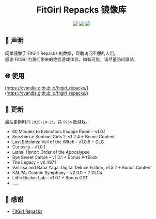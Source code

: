 ﻿<div align="center">

# FitGirl Repacks 镜像库

![](https://count.getloli.com/get/@fitgirl_repacks?theme=booru-lewd)
![](https://img.shields.io/badge/ci-passing-brightgreen.svg?logo=github) ![](https://img.shields.io/badge/license-MIT-brightgreen.svg)

</div>

## 📜 声明
简单镜像了 FitGirl Repacks 的数据，帮助访问不便的人们。  
感谢 FitGirl 为我们带来的绝佳游戏体验，如有可能，请尽量访问原站。

## 🌐 使用
[https://cvandia.github.io/fitgirl_repacks/](https://cvandia.github.io/fitgirl_repacks/)

## 🔄 更新
最后更新时间 `2025-10-13`，共 `5954` 款游戏。
- 60 Minutes to Extinction: Escape Room – v1.0.1
- Snezhinka: Sentinel Girls 2, v1.2.4 + Bonus Content
- Lost Eidolons: Veil of the Witch – v1.0.6 + DLC
- Curiosity – v1.0.1
- Lethal Honor: Order of the Apocalypse
- Bye Sweet Carole – v1.0.1 + Bonus ArtBook
- The Legacy – v0.4971
- Vasilisa and Baba Yaga: Digital Deluxe Edition, v1.5.7 + Bonus Content
- KALPA: Cosmic Symphony – v2.0.0 + 7 DLCs
- Little Rocket Lab – v1.0.1 + Bonus OST
- ……

## 🙏 感谢
- [FitGirl Repacks](https://fitgirl-repacks.site/)
